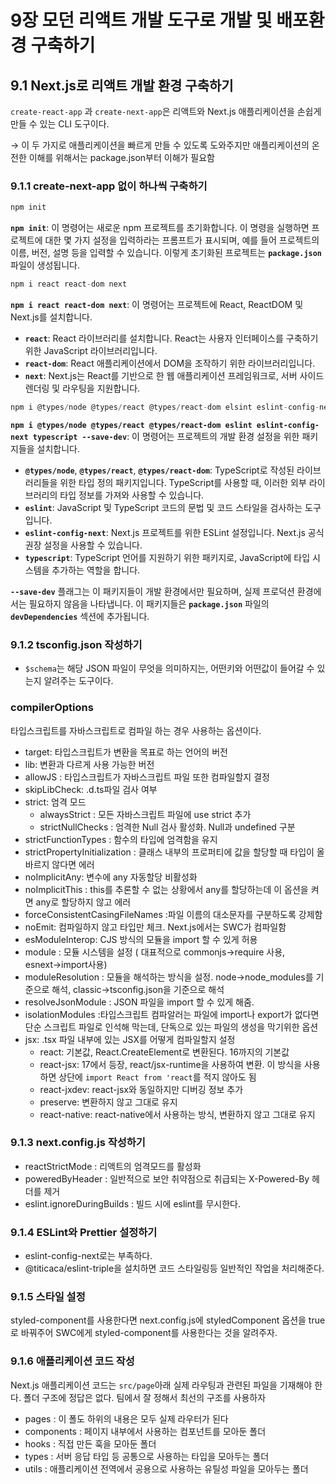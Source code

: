 # 9장 모던 리액트 개발 도구로 개발 및 배포환경 구축하기

## 9.1 Next.js로 리액트 개발 환경 구축하기

`create-react-app` 과 `create-next-app`은 리액트와 Next.js 애플리케이션을 손쉽게 만들 수 있는 CLI 도구이다.

→ 이 두 가지로 애플리케이션을 빠르게 만들 수 있도록 도와주지만 애플리케이션의 온전한 이해를 위해서는 package.json부터 이해가 필요함

### 9.1.1 create-next-app 없이 하나씩 구축하기

```jsx
npm init
```

**`npm init`**: 이 명령어는 새로운 npm 프로젝트를 초기화합니다. 이 명령을 실행하면 프로젝트에 대한 몇 가지 설정을 입력하라는 프롬프트가 표시되며, 예를 들어 프로젝트의 이름, 버전, 설명 등을 입력할 수 있습니다. 이렇게 초기화된 프로젝트는 **`package.json`** 파일이 생성됩니다.

```jsx
npm i react react-dom next
```

**`npm i react react-dom next`**: 이 명령어는 프로젝트에 React, ReactDOM 및 Next.js를 설치합니다.

- **`react`**: React 라이브러리를 설치합니다. React는 사용자 인터페이스를 구축하기 위한 JavaScript 라이브러리입니다.
- **`react-dom`**: React 애플리케이션에서 DOM을 조작하기 위한 라이브러리입니다.
- **`next`**: Next.js는 React를 기반으로 한 웹 애플리케이션 프레임워크로, 서버 사이드 렌더링 및 라우팅을 지원합니다.

```jsx
npm i @types/node @types/react @types/react-dom elsint eslint-config-next typescript --save-dev
```

**`npm i @types/node @types/react @types/react-dom eslint eslint-config-next typescript --save-dev`**: 이 명령어는 프로젝트의 개발 환경 설정을 위한 패키지들을 설치합니다.

- **`@types/node`**, **`@types/react`**, **`@types/react-dom`**: TypeScript로 작성된 라이브러리들을 위한 타입 정의 패키지입니다. TypeScript를 사용할 때, 이러한 외부 라이브러리의 타입 정보를 가져와 사용할 수 있습니다.
- **`eslint`**: JavaScript 및 TypeScript 코드의 문법 및 코드 스타일을 검사하는 도구입니다.
- **`eslint-config-next`**: Next.js 프로젝트를 위한 ESLint 설정입니다. Next.js 공식 권장 설정을 사용할 수 있습니다.
- **`typescript`**: TypeScript 언어를 지원하기 위한 패키지로, JavaScript에 타입 시스템을 추가하는 역할을 합니다.

**`--save-dev`** 플래그는 이 패키지들이 개발 환경에서만 필요하며, 실제 프로덕션 환경에서는 필요하지 않음을 나타냅니다. 이 패키지들은 **`package.json`** 파일의 **`devDependencies`** 섹션에 추가됩니다.

### 9.1.2 tsconfig.json 작성하기

- `$schema`는 해당 JSON 파일이 무엇을 의미하지는, 어떤키와 어떤값이 들어갈 수 있는지 알려주는 도구이다.

### compilerOptions

타입스크립트를 자바스크립트로 컴파일 하는 경우 사용하는 옵션이다.

- target: 타입스크립트가 변환을 목표로 하는 언어의 버전
- lib: 변환과 다르게 사용 가능한 버전
- allowJS : 타입스크립트가 자바스크립트 파일 또한 컴파일할지 결정
- skipLibCheck: .d.ts파일 검사 여부
- strict: 엄격 모드
  - alwaysStrict : 모든 자바스크립트 파일에 use strict 추가
  - strictNullChecks : 엄격한 Null 검사 활성화. Null과 undefined 구분
- strictFunctionTypes : 함수의 타입에 엄격함을 유지
- strictPropertyInitialization : 클래스 내부의 프로퍼티에 값을 할당할 때 타입이 올바르지 않다면 에러
- noImplicitAny: 변수에 any 자동할당 비활성화
- noImplicitThis : this를 추론할 수 없는 상황에서 any를 할당하는데 이 옵션을 켜면 any로 할당하지 않고 에러
- forceConsistentCasingFileNames :파일 이름의 대소문자를 구분하도록 강제함
- noEmit: 컴파일하지 않고 타입만 체크. Next.js에서는 SWC가 컴파일함
- esModuleInterop: CJS 방식의 모듈을 import 할 수 있게 허용
- module : 모듈 시스템을 설정 ( 대표적으로 commonjs→require 사용, esnext→import사용)
- moduleResolution : 모듈을 해석하는 방식을 설정. node→node_modules를 기준으로 해석, classic→tsconfig.json을 기준으로 해석
- resolveJsonModule : JSON 파일을 import 할 수 있게 해줌.
- isolationModules :타입스크립트 컴파알러는 파일에 import나 export가 없다면 단순 스크립트 파일로 인석해 막는데, 단독으로 있는 파일의 생성을 막기위한 옵션
- jsx: .tsx 파일 내부에 있는 JSX를 어떻게 컴파일할지 설정
  - react: 기본값, React.CreateElement로 변환된다. 16까지의 기본값
  - react-jsx: 17에서 등장, react/jsx-runtime을 사용하여 변환. 이 방식을 사용하면 상단에 `import React from 'react`를 적지 않아도 됨
  - react-jxdev: react-jsx와 동일하지만 디버깅 정보 추가
  - preserve: 변환하지 않고 그대로 유지
  - react-native: react-native에서 사용하는 방식, 변환하지 않고 그대로 유지

### 9.1.3 next.config.js 작성하기

- reactStrictMode : 리액트의 엄격모드를 활성화
- poweredByHeader : 일반적으로 보안 취약점으로 취급되는 X-Powered-By 헤더를 제거
- eslint.ignoreDuringBuilds : 빌드 시에 eslint를 무시한다.

### 9.1.4 ESLint와 Prettier 설정하기

- eslint-config-next로는 부족하다.
- @titicaca/eslint-triple을 설치하면 코드 스타일링등 일반적인 작업을 처리해준다.

### 9.1.5 스타일 설정

styled-component를 사용한다면 next.config.js에 styledComponent 옵션을 true로 바꿔주어 SWC에게 styled-component를 사용한다는 것을 알려주자.

### 9.1.6 애플리케이션 코드 작성

Next.js 애플리케이션 코드는 `src/page`아래 실제 라우팅과 관련된 파일을 기재해야 한다. 폴더 구조에 정답은 없다. 팀에서 잘 정해서 최선의 구조를 사용하자

- pages : 이 폴도 하위의 내용은 모두 실제 라우터가 된다
- components : 페이지 내부에서 사용하는 컴포넌트를 모아둔 폴더
- hooks : 직접 만든 훅을 모아둔 폴더
- types : 서버 응답 타입 등 공통으로 사용하는 타입을 모아두는 폴더
- utils : 애플리케이션 전역에서 공용으로 사용하는 유틸성 파일을 모아두는 폴더
